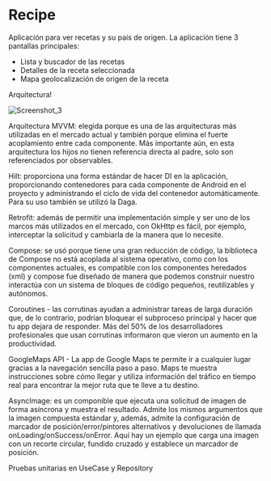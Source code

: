 # Recipe

Aplicación para ver recetas y su país de origen.
La aplicación tiene 3 pantallas principales:
- Lista y buscador de las recetas
- Detalles de la receta seleccionada 
- Mapa geolocalización de origen de la receta 

Arquitectura!

![Screenshot_3](https://user-images.githubusercontent.com/2738131/227078583-d8149535-9b33-41a3-b4da-c9f4853eade3.png)

Arquitectura MVVM: elegida porque es una de las arquitecturas más utilizadas en el mercado actual y también porque elimina el fuerte acoplamiento entre cada componente. Más importante aún, en esta arquitectura los hijos no tienen referencia directa al padre, solo son referenciados por observables.

Hilt: proporciona una forma estándar de hacer DI en la aplicación, proporcionando contenedores para cada componente de Android en el proyecto y administrando el ciclo de vida del contenedor automáticamente. Para su uso también se utilizó la Daga.

Retrofit: además de permitir una implementación simple y ser uno de los marcos más utilizados en el mercado, con OkHttp es fácil, por ejemplo, interceptar la solicitud y cambiarla de la manera que lo necesite.

Compose: se usó porque tiene una gran reducción de código, la biblioteca de Compose no está acoplada al sistema operativo, como con los componentes actuales, es compatible con los componentes heredados (xml) y compose fue diseñado de manera que podemos construir nuestro interactúa con un sistema de bloques de código pequeños, reutilizables y autónomos.

Coroutines -  las corrutinas ayudan a administrar tareas de larga duración que, de lo contrario, podrían bloquear el subproceso principal y hacer que tu app dejara de responder. Más del 50% de los desarrolladores profesionales que usan corrutinas informaron que vieron un aumento en la productividad.

GoogleMaps API - La app de Google Maps te permite ir a cualquier lugar gracias a la navegación sencilla paso a paso. Maps te muestra instrucciones sobre cómo llegar y utiliza información del tráfico en tiempo real para encontrar la mejor ruta que te lleve a tu destino.

AsyncImage: es un componible que ejecuta una solicitud de imagen de forma asíncrona y muestra el resultado. Admite los mismos argumentos que la imagen compuesta estándar y, además, admite la configuración de marcador de posición/error/pintores alternativos y devoluciones de llamada onLoading/onSuccess/onError. Aquí hay un ejemplo que carga una imagen con un recorte circular, fundido cruzado y establece un marcador de posición.

Pruebas unitarias en UseCase y Repository
